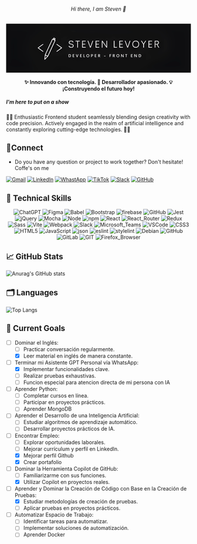 <h6 align="center">Hi there, I am Steven 👋</h6>
<div align="center" >
  <p align="center">
    <a href="#" target="_blank" rel="noreferrer"><img src="./banner_v1.png" alt="my banner"></a>
  </p>
  <p align="center"><b>✨ Innovando con tecnología. 🚀 Desarrollador apasionado. 💡 ¡Construyendo el futuro hoy!</b></p>
</div>
<h5><b>I'm here to put on a show</b></h5>
<p>👨‍💻 Enthusiastic Frontend student seamlessly blending design creativity with code precision. Actively engaged in the realm of artificial intelligence and constantly exploring cutting-edge technologies. 🚀✨</p>
<h2><b>📩Connect</b></h2>
<div>
  <ul>
    <li>Do you have any question or project to work together? Don't hesitate! Coffe's on me </li>
  </ul>
  <div>
    <p>
      <a href="mailto:levoyersteven@gmail.com"><img alt="Gmail" src="https://github.com/gauravghongde/social-icons/blob/master/SVG/Color/Gmail.svg" /></a>
      <a href="https://www.linkedin.com/in/richard-steven-levoyer-chavez-9b902525b/"><img alt="LinkedIn" src="https://github.com/gauravghongde/social-icons/blob/master/SVG/Color/LinkedIN.svg" /></a>
      <a href="https://wa.me/tunumerodetelefono/?text=¡Hola!%20😊%20Si%20tienes%20alguna%20pregunta,%20necesitas%20ayuda,%20o%20simplemente%20quieres%20charlar,%20estoy%20aquí%20para%20ayudarte.%20¡No%20dudes%20en%20escribirme%20en%20WhatsApp!%20🚀📱" target="_blank"><img alt="WhastApp" src="https://github.com/gauravghongde/social-icons/blob/master/SVG/Color/WhatsApp.svg" /></a>
      <a href="https://www.tiktok.com/@mdg0410._?lang=es" target="_blank"><img alt="TikTok" src="https://github.com/gauravghongde/social-icons/blob/master/SVG/Color/Tik%20Tok.svg" /></a>
      <a href="https://mdg0410.slack.com/archives/C06HCBB01AN"><img alt="Slack" src="https://github.com/gauravghongde/social-icons/blob/master/SVG/Color/Slack.svg" /></a>
      <a href="https://github.com/mdg0410"><img alt="GitHub" src="https://github.com/gauravghongde/social-icons/blob/master/SVG/Black/Github_black.svg" /></a>
    </p>
  </div>
</div>

<h2><b>💼 Technical Skills</b></h2>
<div>
  <p align="center">
    <img alt="ChatGPT" src="https://img.shields.io/badge/ChatGPT-74aa9c?style=for-the-badge&logo=openai&logoColor=white" />
    <img alt="Figma" src="https://img.shields.io/badge/Figma-F24E1E?style=for-the-badge&logo=figma&logoColor=white" />
    <img alt="Babel" src="https://img.shields.io/badge/Babel-F9DC3E?style=for-the-badge&logo=babel&logoColor=white" />
    <img alt="Bootstrap" src="https://img.shields.io/badge/Bootstrap-563D7C?style=for-the-badge&logo=bootstrap&logoColor=white" />
    <img alt="firebase" src="https://img.shields.io/badge/firebase-ffca28?style=for-the-badge&logo=firebase&logoColor=black" />
    <img alt="GitHub" src="https://img.shields.io/badge/GitHub%20Pages-222222?style=for-the-badge&logo=GitHub%20Pages&logoColor=white" />
    <img alt="Jest" src="https://img.shields.io/badge/Jest-C21325?style=for-the-badge&logo=jest&logoColor=white" />
    <img alt="jQuery" src="https://img.shields.io/badge/jQuery-0769AD?style=for-the-badge&logo=jquery&logoColor=white" />
    <img alt="Mocha" src="https://img.shields.io/badge/Mocha-8D6748?style=for-the-badge&logo=Mocha&logoColor=white" />
    <img alt="Node" src="https://img.shields.io/badge/Node%20js-339933?style=for-the-badge&logo=nodedotjs&logoColor=white" />
    <img alt="npm" src="https://img.shields.io/badge/npm-CB3837?style=for-the-badge&logo=npm&logoColor=white" />
    <img alt="React" src="https://img.shields.io/badge/React-20232A?style=for-the-badge&logo=react&logoColor=61DAFB" />
    <img alt="React_Router" src="https://img.shields.io/badge/React_Router-CA4245?style=for-the-badge&logo=react-router&logoColor=white" />
    <img alt="Redux" src="https://img.shields.io/badge/Redux-593D88?style=for-the-badge&logo=redux&logoColor=white" />
    <img alt="Sass" src="https://img.shields.io/badge/Sass-CC6699?style=for-the-badge&logo=sass&logoColor=white" />
    <img alt="Vite" src="https://img.shields.io/badge/Vite-B73BFE?style=for-the-badge&logo=vite&logoColor=FFD62E" />
    <img alt="Webpack" src="https://img.shields.io/badge/Webpack-8DD6F9?style=for-the-badge&logo=Webpack&logoColor=white" />
    <img alt="Slack" src="https://img.shields.io/badge/Slack-4A154B?style=for-the-badge&logo=slack&logoColor=white" />
    <img alt="Microsoft_Teams" src="https://img.shields.io/badge/Microsoft_Teams-6264A7?style=for-the-badge&logo=microsoft-teams&logoColor=white" />
    <img alt="VSCode" src="https://img.shields.io/badge/VSCode-0078D4?style=for-the-badge&logo=visual%20studio%20code&logoColor=white" />
    <img alt="CSS3" src="https://img.shields.io/badge/CSS3-1572B6?style=for-the-badge&logo=css3&logoColor=white" />
    <img alt="HTML5" src="https://img.shields.io/badge/HTML5-E34F26?style=for-the-badge&logo=html5&logoColor=white" />
    <img alt="JavaScript" src="https://img.shields.io/badge/JavaScript-323330?style=for-the-badge&logo=javascript&logoColor=F7DF1E" />
    <img alt="json" src="https://img.shields.io/badge/json-5E5C5C?style=for-the-badge&logo=json&logoColor=white" />
    <img alt="eslint" src="https://img.shields.io/badge/eslint-3A33D1?style=for-the-badge&logo=eslint&logoColor=white" />
    <img alt="stylelint" src="https://img.shields.io/badge/stylelint-000?style=for-the-badge&logo=stylelint&logoColor=white" />
    <img alt="Debian" src="https://img.shields.io/badge/Debian-A81D33?style=for-the-badge&logo=debian&logoColor=white" />
    <img alt="GitHub" src="https://img.shields.io/badge/GitHub-100000?style=for-the-badge&logo=github&logoColor=white" />
    <img alt="GitLab" src="https://img.shields.io/badge/GitLab-330F63?style=for-the-badge&logo=gitlab&logoColor=white" />
    <img alt="GIT" src="https://img.shields.io/badge/GIT-E44C30?style=for-the-badge&logo=git&logoColor=white" />
    <img alt="Firefox_Browser" src="https://img.shields.io/badge/Firefox_Browser-FF7139?style=for-the-badge&logo=Firefox-Browser&logoColor=white" />
  </p>
</div>


<h2><b>📈 GitHub Stats</b></h2>

![Anurag's GitHub stats](https://github-readme-stats.vercel.app/api?username=mdg0410&show_icons=true&theme=transparent)


<h2><b>🗂️ Languages</b></h2>

![Top Langs](https://github-readme-stats.vercel.app/api/top-langs/?username=mdg0410&layout=compact)


<h2><b>📃 Current Goals</b></h2>

- [ ] Dominar el Inglés:
  - [ ] Practicar conversación regularmente.
  - [x] Leer material en inglés de manera constante.

- [ ] Terminar mi Asistente GPT Personal vía WhatsApp:
  - [x] Implementar funcionalidades clave.
  - [ ] Realizar pruebas exhaustivas.
  - [ ] Funcion especial para atencion directa de mi persona con IA

- [ ] Aprender Python:
  - [ ] Completar cursos en línea.
  - [ ] Participar en proyectos prácticos.
  - [ ] Aprender MongoDB

- [ ] Aprender el Desarrollo de una Inteligencia Artificial:
  - [ ] Estudiar algoritmos de aprendizaje automático.
  - [ ] Desarrollar proyectos prácticos de IA.

- [ ] Encontrar Empleo:
  - [ ] Explorar oportunidades laborales.
  - [ ] Mejorar currículum y perfil en LinkedIn.
  - [x] Mejorar perfil Github
  - [x] Crear portafolio 

- [ ] Dominar la Herramienta Copilot de GitHub:
  - [ ] Familiarizarme con sus funciones.
  - [x] Utilizar Copilot en proyectos reales.

- [ ] Aprender y Dominar la Creación de Código con Base en la Creación de Pruebas:
  - [x] Estudiar metodologías de creación de pruebas.
  - [ ] Aplicar pruebas en proyectos prácticos.

- [ ] Automatizar Espacio de Trabajo:
  - [ ] Identificar tareas para automatizar.
  - [ ] Implementar soluciones de automatización.
  - [ ] Aprender Docker
